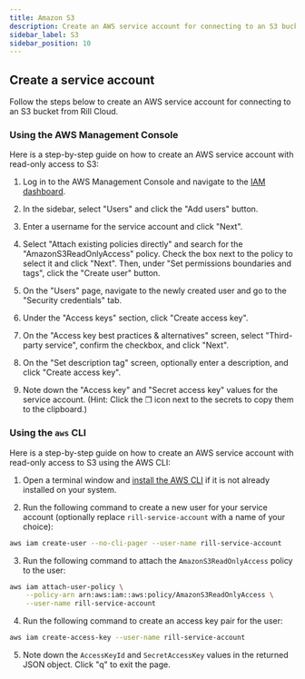 ```yaml
---
title: Amazon S3
description: Create an AWS service account for connecting to an S3 bucket from Rill Cloud
sidebar_label: S3
sidebar_position: 10
---
```


## Create a service account

Follow the steps below to create an AWS service account for connecting to an S3 bucket from Rill Cloud.

### Using the AWS Management Console

Here is a step-by-step guide on how to create an AWS service account with read-only access to S3:

1. Log in to the AWS Management Console and navigate to the [IAM dashboard](https://console.aws.amazon.com/iam).

2. In the sidebar, select "Users" and click the "Add users" button.

3. Enter a username for the service account and click "Next".

4. Select "Attach existing policies directly" and search for the "AmazonS3ReadOnlyAccess" policy. Check the box next to the policy to select it and click "Next". Then, under "Set permissions boundaries and tags", click the "Create user" button.

5. On the "Users" page, navigate to the newly created user and go to the "Security credentials" tab.

7. Under the "Access keys" section, click "Create access key".

8. On the "Access key best practices & alternatives" screen, select "Third-party service", confirm the checkbox, and click "Next".

9. On the "Set description tag" screen, optionally enter a description, and click "Create access key".

10. Note down the "Access key" and "Secret access key" values for the service account. (Hint: Click the ❐ icon next to the secrets to copy them to the clipboard.)

### Using the `aws` CLI

Here is a step-by-step guide on how to create an AWS service account with read-only access to S3 using the AWS CLI:

1. Open a terminal window and [install the AWS CLI](https://docs.aws.amazon.com/cli/latest/userguide/getting-started-install.html) if it is not already installed on your system.

2. Run the following command to create a new user for your service account (optionally replace `rill-service-account` with a name of your choice):
```bash
aws iam create-user --no-cli-pager --user-name rill-service-account
```

3. Run the following command to attach the `AmazonS3ReadOnlyAccess` policy to the user:

```bash
aws iam attach-user-policy \
    --policy-arn arn:aws:iam::aws:policy/AmazonS3ReadOnlyAccess \
    --user-name rill-service-account
```

4. Run the following command to create an access key pair for the user:

```bash
aws iam create-access-key --user-name rill-service-account
```

5. Note down the `AccessKeyId` and `SecretAccessKey` values in the returned JSON object. Click "q" to exit the page.


